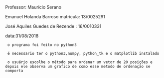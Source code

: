 Professor: Mauricio Serano

Emanuel Holanda Barroso matricula: 13/0025291

José Aquiles Guedes de Rezende : 16/0010331

data:31/08/2018

     o programa foi feito no python3
     
     é necessario ter o python3,numpy, python_tk e o matplotlib instalado

     o usuário escolhe o método para ordenar um vetor de 20 posições e depois ele observa um grafico de como esse metodo de ordenação se comporta


